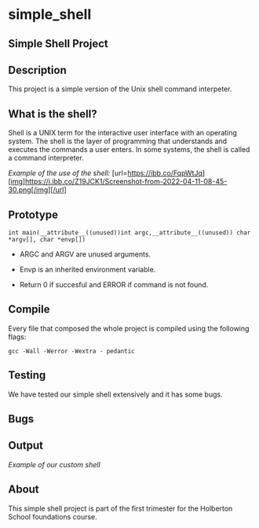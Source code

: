 # simple_shell
## Simple Shell Project

## Description
This project is a simple version of the Unix shell command interpeter.

## What is the shell?
Shell is a UNIX term for the interactive user interface with an operating system. The shell is the layer of programming that understands and executes the commands a user enters. In some systems, the shell is called a command interpreter.

*Example of the use of the shell:*
[url=https://ibb.co/FqpWtJq][img]https://i.ibb.co/Z19JCK1/Screenshot-from-2022-04-11-08-45-30.png[/img][/url]

## Prototype
`int main(__attribute__((unused))int argc,__attribute__((unused)) char *argv[], char *envp[])`

- ARGC and ARGV are unused arguments.

- Envp is an inherited environment variable.

- Return 0 if succesful and ERROR if command is not found.

## Compile
Every file that composed the whole project is compiled using the following flags:

`gcc -Wall -Werror -Wextra - pedantic`

## Testing

We have tested our simple shell extensively and it has some bugs.

## Bugs


## Output
*Example of our custom shell*

## About
This simple shell project is part of the first trimester for the Holberton School foundations course.
